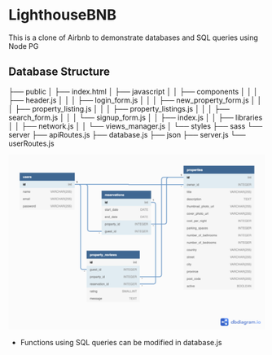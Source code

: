 # LighthouseBNB

This is a clone of Airbnb to demonstrate databases and SQL queries using Node PG 


## Database Structure

├── public
│   ├── index.html
│   ├── javascript
│   │   ├── components 
│   │   │   ├── header.js
│   │   │   ├── login_form.js
│   │   │   ├── new_property_form.js
│   │   │   ├── property_listing.js
│   │   │   ├── property_listings.js
│   │   │   ├── search_form.js
│   │   │   └── signup_form.js
│   │   ├── index.js
│   │   ├── libraries
│   │   ├── network.js
│   │   └── views_manager.js
│   └── styles
├── sass
└── server
  ├── apiRoutes.js
  ├── database.js
  ├── json
  ├── server.js
  └── userRoutes.js
  
  
!["ERD view"](https://github.com/rplawn/LighthouseBNB/blob/3d924c9cd57d103e3e7bb2acdbab094893ef0875/docs/ERD%20View.png)

* Functions using SQL queries can be modified in database.js

